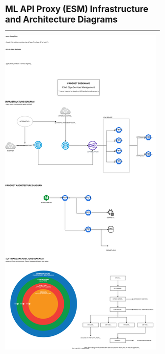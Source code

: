 # ML API Proxy (ESM) Infrastructure and Architecture Diagrams
--- -

![Diagram](./ML%20API%20Proxy%20Proposal.drawio.svg)

